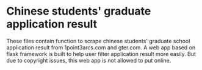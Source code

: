 #  Chinese students' graduate application result
These files contain function to scrape chinese students' graduate school application result from 1point3arcs.com and gter.com.
A web app based on flask framework is built to help user filter application result more easily.
But due to copyright issues, this web app is not allowed to put online.
